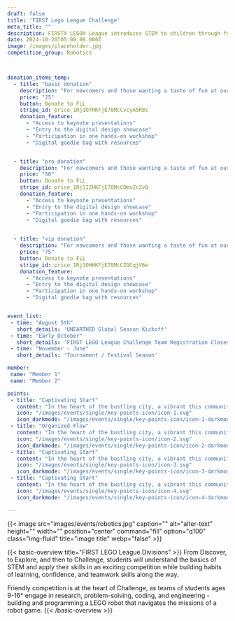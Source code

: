 ```yaml
---
draft: false
title: 'FIRST Lego League Challenge'
meta_title: ""
description: FIRST® LEGO® League introduces STEM to children through fun, hands-on challenges using LEGO® technology.
date: 2024-10-20T05:00:00.000Z
image: /images/placeholder.jpg
competition_group: Robotics



donation_items_temp: 
  - title: "basic donation"
    description: "For newcomers and those wanting a taste of fun at our conference event."
    price: "25"
    button: Donate to FLL
    stripe_id: price_1Rj1O7HKFjE78McCvcyA5R8s
    donation_feature:
      - "Access to keynote presentations"
      - "Entry to the digital design showcase"
      - "Participation in one hands-on workshop"
      - "Digital goodie bag with resources"


  - title: "pro donation"
    description: "For newcomers and those wanting a taste of fun at our conference event."
    price: "50"
    button: Donate to FLL
    stripe_id: price_1Rj1IZHKFjE78McCOmsZcZvQ
    donation_feature:
      - "Access to keynote presentations"
      - "Entry to the digital design showcase"
      - "Participation in one hands-on workshop"
      - "Digital goodie bag with resources"

      
  - title: "vip donation"
    description: "For newcomers and those wanting a taste of fun at our conference event."
    price: "75"
    button: Donate to FLL
    stripe_id: price_1Rj1OHHKFjE78McCZQCqjV6e
    donation_feature:
      - "Access to keynote presentations"
      - "Entry to the digital design showcase"
      - "Participation in one hands-on workshop"
      - "Digital goodie bag with resources"


event_list:
 - time: "August 5th"
   short_details: 'UNEARTHED Global Season Kickoff'
 - time: "Early October"
   short_details: 'FIRST LEGO League Challenge Team Registration Closes'
 - time: "November - June"
   short_details: 'Tournament / Festival Season'

member: 
 name: "Member 1"
 name: "Member 2"

points:
 - title: "Captivating Start"
   content: "In the heart of the bustling city, a vibrant this community thrives, filled with creativity."
   icon: "/images/events/single/key-points-icon/icon-1.svg"
   icon_darkmode: "/images/events/single/key-points-icon/icon-1-darkmode.svg"
 - title: "Organized Flow"
   content: "In the heart of the bustling city, a vibrant this community thrives, filled with creativity."
   icon: "/images/events/single/key-points-icon/icon-2.svg"
   icon_darkmode: "/images/events/single/key-points-icon/icon-2-darkmode.svg"
 - title: "Captivating Start"
   content: "In the heart of the bustling city, a vibrant this community thrives, filled with creativity."
   icon: "/images/events/single/key-points-icon/icon-3.svg"
   icon_darkmode: "/images/events/single/key-points-icon/icon-3-darkmode.svg"
 - title: "Captivating Start"
   content: "In the heart of the bustling city, a vibrant this community thrives, filled with creativity."
   icon: "/images/events/single/key-points-icon/icon-4.svg"
   icon_darkmode: "/images/events/single/key-points-icon/icon-4-darkmode.svg"

---
```


{{< image src="images/events/robotics.jpg" caption="" alt="alter-text" height="" width="" position="center" command="fill" option="q100" class="img-fluid" title="image title"  webp="false" >}}

{{< basic-overview title="FIRST LEGO League Divisions" >}}
From Discover, to Explore, and then to Challenge, students will understand the basics of STEM and apply their skills in an exciting competition while building habits of learning, confidence, and teamwork skills along the way.

Friendly competition is at the heart of Challenge, as teams of students ages 9-16* engage in research, problem-solving, coding, and engineering - building and programming a LEGO robot that navigates the missions of a robot game.
{{< /basic-overview >}}


